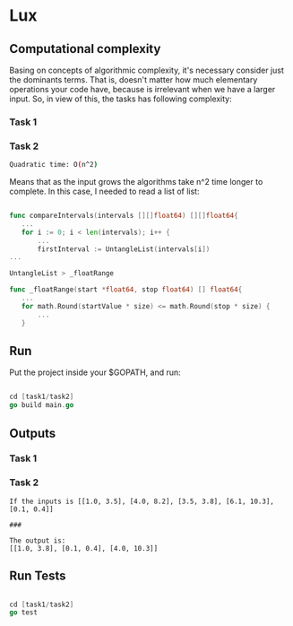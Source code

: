 # Lux

## Computational complexity
 
 Basing on concepts of algorithmic complexity, it's necessary consider just the dominants terms.
 That is, doesn't matter how much elementary operations your code have, because is irrelevant when
 we have a larger input. So, in view of this, the tasks has following complexity:

 ### Task 1
 
 
 ### Task 2
 
```bash
Quadratic time: O(n^2)
```
Means that as the input grows the algorithms take n^2 time longer to complete.
In this case, I needed to read a list of list:

 ```go

func compareIntervals(intervals [][]float64) [][]float64{
    ...
	for i := 0; i < len(intervals); i++ {
		...
		firstInterval := UntangleList(intervals[i])
...

UntangleList > _floatRange

func _floatRange(start *float64, stop float64) [] float64{
	...
	for math.Round(startValue * size) <= math.Round(stop * size) {
		...
	}

```
## Run

Put the project inside your $GOPATH, and run: 
```go

cd [task1/task2]
go build main.go

```

## Outputs

### Task 1

### Task 2

```
If the inputs is [[1.0, 3.5], [4.0, 8.2], [3.5, 3.8], [6.1, 10.3], [0.1, 0.4]]

###

The output is:
[[1.0, 3.8], [0.1, 0.4], [4.0, 10.3]]

```


## Run Tests

```go

cd [task1/task2]
go test

```
